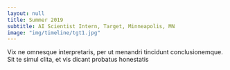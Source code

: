 ```yaml
---
layout: null
title: Summer 2019
subtitle: AI Scientist Intern, Target, Minneapolis, MN
image: "img/timeline/tgt1.jpg"
---
```

Vix ne omnesque interpretaris, per ut menandri tincidunt conclusionemque. Sit te simul clita, et vis dicant probatus honestatis